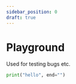 ```yaml
---
sidebar_position: 0
draft: true
---
```


# Playground

Used for testing bugs etc.

```python
print("hello", end="")
```
